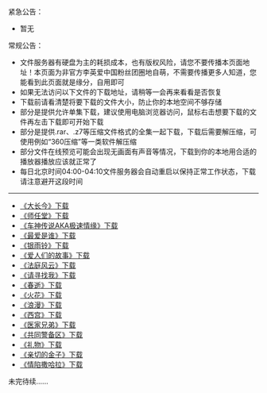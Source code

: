 紧急公告：
* 暂无          

常规公告：       
* 文件服务器有硬盘为主的耗损成本，也有版权风险，请您不要传播本页面地址！本页面为非官方李英爱中国粉丝团圈地自萌，不需要传播更多人知道，您能看到此页面就是缘分，自用即可               
* 如果无法访问以下文件的下载地址，请稍等一会再来看看是否恢复                               
* 下载前请看清楚将要下载的文件大小，防止你的本地空间不够存储
* 部分是提供允许单集下载，建议使用电脑浏览器访问，鼠标右击想要下载的文件再左击下载即可开始下载                  
* 部分是提供.rar、.z7等压缩文件格式的全集一起下载，下载后需要解压缩，可使用例如“360压缩”等一类软件解压缩         
* 部分文件在线预览可能会出现无画面有声音等情况，下载到你的本地用合适的播放器播放应该就正常了              
* 每日北京时间04:00-04:10文件服务器会自动重启以保持正常工作状态，下载请注意避开这段时间              

-------------------------------------------------------------------------------------------------------------
* [《大长今》下载](./DL/DCJ.md)           
* [《师任堂》下载](./DL/SRT.md)            
* [《车神传说AKA极速情缘》下载](./DL/CSCS.md)                                         
* [《最爱是谁》下载](./DL/ZASS.md)             
* [《银雨铃》下载](./DL/YYL.md)                                             
* [《爱人们的故事》下载](./DL/ARMDGS.md)               
* [《法庭风云》下载](./DL/FTFY.md)                      
* [《请寻找我》下载](./DL/QXZW.md)                  
* [《春逝》下载](./DL/CS.md)          
* [《火花》下载](./DL/HH.md)                           
* [《浪漫》下载](./DL/LM.md)         
* [《西宫》下载](./DL/XG.md)         
* [《医家兄弟》下载](./DL/YJXD.md)       
* [《共同警备区》下载](./DL/GTJBQ.md)            
* [《礼物》下载](./DL/LW.md)       
* [《亲切的金子》下载](./DL/QQDJZ.md)         
* [《情陷撒哈拉》下载](./DL/QXSHL.md)            


未完待续......
